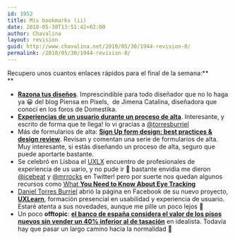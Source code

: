 ```yaml
---
id: 1952
title: Mis bookmarks (ii)
date: 2010-05-30T13:51:42+02:00
author: Chavalina
layout: revision
guid: http://www.chavalina.net/2010/05/30/1944-revision-8/
permalink: /2010/05/30/1944-revision-8/
---
```

Recupero unos cuantos enlaces rápidos para el final de la semana:**  
** 

  * **<a href="http://www.piensaenpixels.com/blog/2008/10/razona-tus-disenos/" target="_blank">Razona tus diseños</a>**. Imprescindible para todo diseñador que no lo haga ya 😀 del blog Piensa en Pixels,  de Jimena Catalina, diseñadora que conocí en los foros de Domestika.
  * **<a href="http://tristanelosegui.com/2010/05/24/experiencias-de-un-usuario-durante-un-proceso-de-alta/" target="_blank">Experiencias de un usuario durante un proceso de alta</a>**. Interesante, y escrito de forma que te llega! lo vi gracias a <a href="http://twitter.com/torresburriel" target="_blank">@torresburriel</a>
  * Más de formularios de alta: **<a href="http://www.unmatchedstyle.com/news/sign-up-form-design-best-practices-design-review.php" target="_blank">Sign Up form design: best practices & design review</a>**. Revisan y comentan una serie de formularios de alta. Muy interesante, si estás diseñando un proceso de alta, seguro que puede aportarte bastante.
  * Se celebró en Lisboa el <a href="http://www.ux-lx.com/" target="_blank">UXLX</a> encuentro de profesionales de experiencia de us uario, y no pude ir 🙁 bastante envidia me dieron <a href="http://twitter.com/icebeat" target="_blank">@icebeat</a> y <a href="http://twitter.com/mrrocks" target="_blank">@mrrocks</a> en Twitter! pero por suerte nos quedan algunos recursos como <a href="http://www.90percentofeverything.com/2010/05/13/what-you-need-to-know-about-eye-tracking-new/" target="_blank">What <strong>You Need to Know About Eye Tracking</strong></a>
  * <a href="http://www.torresburriel.com/weblog/" target="_blank">Daniel Torres Burriel</a> abrió la página en Facebook de su nuevo proyecto, **<a href="http://www.facebook.com/pages/UX-Learn/228417541264" target="_blank">UXLearn</a>**, formación presencial en usabilidad y experiencia de usuario. Estaré atenta a sus novedades, aunque me pille un poco lejos 🙂
  * Un poco **offtopic**: **<a href="http://www.idealista.com/news/archivo/2010/05/27/0201175-el-banco-de-espana-considera-el-valor-de-los-pisos-nuevos-sin-vender-un-40-inferior-al-de-mercado" target="_blank">el banco de españa considera el valor de los pisos nuevos sin vender un 40% inferior al de tasación</a>** en idealista. Todavía hay que pasar un largo camino hacia la normalidad 🙁

<div id="_mcePaste" style="overflow: hidden; position: absolute; left: -10000px; top: 10px; width: 1px; height: 1px;">
  <h1 class="title">
    el banco de españa considera el valor de los pisos nuevos sin vender un 40% inferior al de tasación
  </h1>
</div>
